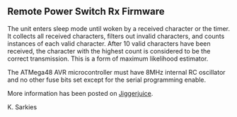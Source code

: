 Remote Power Switch Rx Firmware
-------------------------------

The unit enters sleep mode until woken by a received character or the timer.
It collects all received characters, filters out invalid characters, and counts
instances of each valid character. After 10 valid characters have been received,
the character with the highest count is considered to be the correct
transmission. This is a form of maximum likelihood estimator.

The ATMega48 AVR microcontroller must have 8MHz internal RC oscillator and
no other fuse bits set except for the serial programming enable.

More information has been posted on [Jiggerjuice](www.jiggerjuice.info/electronics/projects/remotecontrol/remote-control-switch.html).

K. Sarkies


